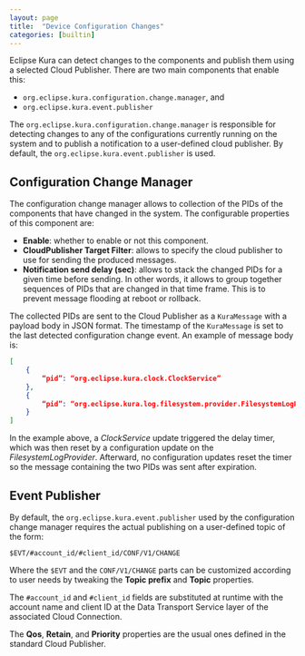 ```yaml
---
layout: page
title:  "Device Configuration Changes"
categories: [builtin]
---
```


Eclipse Kura can detect changes to the components and publish them using a selected Cloud Publisher. 
There are two main components that enable this:

- `org.eclipse.kura.configuration.change.manager`, and
- `org.eclipse.kura.event.publisher`

The `org.eclipse.kura.configuration.change.manager` is responsible for detecting changes to any of the configurations currently running on the system and to publish a notification to a user-defined cloud publisher. By default, the `org.eclipse.kura.event.publisher` is used.

## Configuration Change Manager

The configuration change manager allows to collection of the PIDs of the components that have changed in the system. The configurable properties of this component are:

- **Enable**: whether to enable or not this component.
- **CloudPublisher Target Filter**: allows to specify the cloud publisher to use for sending the produced messages.
- **Notification send delay (sec)**: allows to stack the changed PIDs for a given time before sending. In other words, it allows to group together sequences of PIDs that are changed in that time frame. This is to prevent message flooding at reboot or rollback.

The collected PIDs are sent to the Cloud Publisher as a `KuraMessage` with a payload body in JSON format. The timestamp of the `KuraMessage` is set to the last detected configuration change event. An example of message body is:

```JSON
[
    {
        “pid”: “org.eclipse.kura.clock.ClockService”
    },
    {
        “pid”: “org.eclipse.kura.log.filesystem.provider.FilesystemLogProvider”
    }
]
```

In the example above, a *ClockService* update triggered the delay timer, which was then reset by a configuration update on the *FilesystemLogProvider*. Afterward, no configuration updates reset the timer so the message containing the two PIDs was sent after expiration.

## Event Publisher

By default, the `org.eclipse.kura.event.publisher` used by the configuration change manager requires the actual publishing on a user-defined topic of the form:

`$EVT/#account_id/#client_id/CONF/V1/CHANGE`

Where the `$EVT` and the `CONF/V1/CHANGE` parts can be customized according to user needs by tweaking the **Topic prefix** and **Topic** properties.

The `#account_id` and `#client_id` fields are substituted at runtime with the account name and client ID at the Data Transport Service layer of the associated Cloud Connection.

The **Qos**, **Retain**, and **Priority** properties are the usual ones defined in the standard Cloud Publisher.
